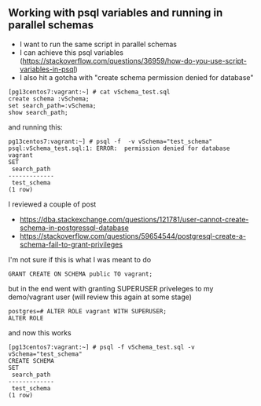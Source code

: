 ## Working with psql variables and running in parallel schemas

* I want to run the same script in parallel schemas
* I can achieve this  psql variables (https://stackoverflow.com/questions/36959/how-do-you-use-script-variables-in-psql)
* I also hit a gotcha with "create schema permission denied for database"



```
[pg13centos7:vagrant:~] # cat vSchema_test.sql
create schema :vSchema;
set search_path=:vSchema;
show search_path;
```

and running this:
```
pg13centos7:vagrant:~] # psql -f  -v vSchema="test_schema"
psql:vSchema_test.sql:1: ERROR:  permission denied for database vagrant
SET
 search_path
-------------
 test_schema
(1 row)
```

I reviewed a couple of post

* https://dba.stackexchange.com/questions/121781/user-cannot-create-schema-in-postgressql-database 
* https://stackoverflow.com/questions/59654544/postgresql-create-a-schema-fail-to-grant-privileges

I'm not sure if this is what I was meant to do 

```
GRANT CREATE ON SCHEMA public TO vagrant;
```

but in the end went with granting SUPERUSER priveleges to my demo/vagrant user (will review this again at some stage)

```
postgres=# ALTER ROLE vagrant WITH SUPERUSER;
ALTER ROLE
```


and now this works

```
[pg13centos7:vagrant:~] # psql -f vSchema_test.sql -v vSchema="test_schema"
CREATE SCHEMA
SET
 search_path
-------------
 test_schema
(1 row)
```

